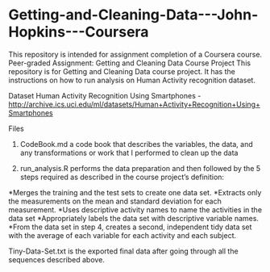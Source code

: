 # Getting-and-Cleaning-Data---John-Hopkins---Coursera
This repository is intended for assignment completion of a Coursera course.
Peer-graded Assignment: Getting and Cleaning Data Course Project
This repository is for Getting and Cleaning Data course project. It has the instructions on how to run analysis on Human Activity recognition dataset.

Dataset
Human Activity Recognition Using Smartphones - http://archive.ics.uci.edu/ml/datasets/Human+Activity+Recognition+Using+Smartphones

Files

1. CodeBook.md a code book that describes the variables, the data, and any transformations or work that I performed to clean up the data

2. run_analysis.R performs the data preparation and then followed by the 5 steps required as described in the course project’s definition:

 *Merges the training and the test sets to create one data set.
 *Extracts only the measurements on the mean and standard deviation for each measurement.
 *Uses descriptive activity names to name the activities in the data set
 *Appropriately labels the data set with descriptive variable names.
 *From the data set in step 4, creates a second, independent tidy data set with the average of each variable for each activity and each     subject.

Tiny-Data-Set.txt is the exported final data after going through all the sequences described above.
